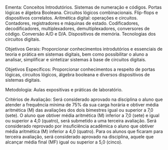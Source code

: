 Ementa:
    Conceitos Introdutórios. Sistemas de numeração e códigos. Portas lógicas e álgebra Booleana. Circuitos lógicos combinacionais. Flip-flops e dispositivos correlatos. Aritmética digital: operações e circuitos. Contadores, registradores e máquinas de estado. Codificadores, decodificadores, multiplexadores, demultiplexadores, conversores de código. Conversão A/D e D/A. Dispositivos de memória. Tecnologias dos circuitos digitais.
 
Objetivos Gerais:
    Proporcionar conhecimentos introdutórios e essenciais de teoria e prática em sistemas digitais, bem como possibilitar o aluno a analisar, simplificar e sintetizar sistemas à base de circuitos digitais.
 
Objetivos Específicos:
    Proporcionar conhecimentos a respeito de portas lógicas, circuitos lógicos, álgebra booleana e diversos dispositivos de sistemas digitais.
 
Metodologia:
    Aulas expositivas e práticas de laboratório.
 
Critérios de Avaliação:
    Será considerado aprovado na disciplina o aluno que atender a frequência mínima de 75% da sua carga horária e obtiver média aritmética (M) das avaliações dos dois bimestres igual ou superior a 7,0 (sete). O aluno que obtiver média aritmética (M) inferior a 7,0 (sete) e igual ou superior a 4,0 (quatro), será submetido a uma terceira avaliação. Será considerado reprovado por insuficiência acadêmica o aluno que obtiver média aritmética (M) inferior a 4,0 (quatro). Para os alunos que ficaram para terceira avaliação, será considerado aprovado na disciplina, aquele que alcançar média final (MF) igual ou superior a 5,0 (cinco).

